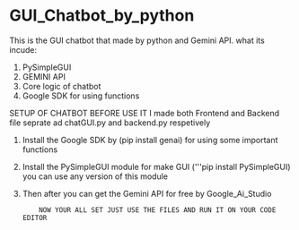 # GUI_Chatbot_by_python
This is the GUI chatbot that made by python and Gemini API.
what its incude:
1. PySimpleGUI
2. GEMINI API
3. Core logic of chatbot
4. Google SDK for using functions

SETUP OF CHATBOT BEFORE USE IT 
I made both Frontend and Backend file seprate ad chatGUI.py and backend.py respetively 
1. Install the Google SDK by (pip install genai) for using some important functions
2. Install the PySimpleGUI module for make GUI ('''pip install PySimpleGUI) you can use any version of this module
3. Then after you can get the Gemini API for free by Google_Ai_Studio

           NOW YOUR ALL SET JUST USE THE FILES AND RUN IT ON YOUR CODE EDITOR 
